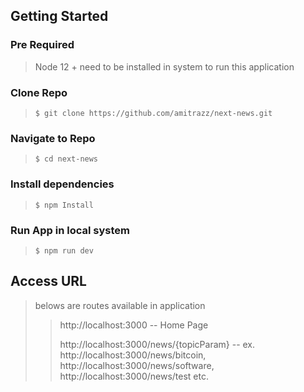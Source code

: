 ## Getting Started
### Pre Required
> Node 12 + need to be installed in system to run this application

###  Clone Repo
> `$ git clone https://github.com/amitrazz/next-news.git`

### Navigate to Repo
> `$ cd next-news`

### Install dependencies  
> `$ npm Install`

### Run App in local system
> `$ npm run dev`

## Access URL
> belows are routes available in application 
>> http://localhost:3000 -- Home Page
>>
>> http://localhost:3000/news/{topicParam}  -- ex. http://localhost:3000/news/bitcoin, http://localhost:3000/news/software, http://localhost:3000/news/test etc.   
